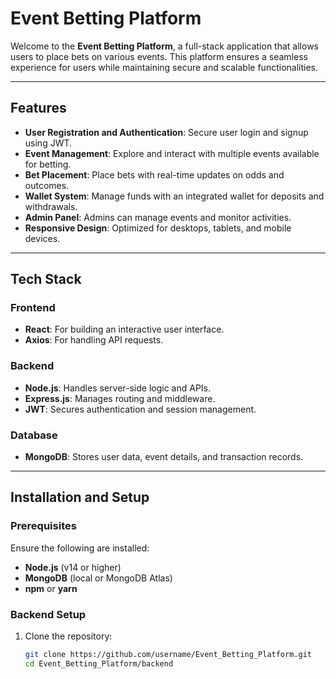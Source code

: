 # Event Betting Platform

Welcome to the **Event Betting Platform**, a full-stack application that allows users to place bets on various events. This platform ensures a seamless experience for users while maintaining secure and scalable functionalities.

---

## Features

- **User Registration and Authentication**: Secure user login and signup using JWT.
- **Event Management**: Explore and interact with multiple events available for betting.
- **Bet Placement**: Place bets with real-time updates on odds and outcomes.
- **Wallet System**: Manage funds with an integrated wallet for deposits and withdrawals.
- **Admin Panel**: Admins can manage events and monitor activities.
- **Responsive Design**: Optimized for desktops, tablets, and mobile devices.

---

## Tech Stack

### Frontend
- **React**: For building an interactive user interface.
- **Axios**: For handling API requests.

### Backend
- **Node.js**: Handles server-side logic and APIs.
- **Express.js**: Manages routing and middleware.
- **JWT**: Secures authentication and session management.

### Database
- **MongoDB**: Stores user data, event details, and transaction records.

---

## Installation and Setup

### Prerequisites
Ensure the following are installed:
- **Node.js** (v14 or higher)
- **MongoDB** (local or MongoDB Atlas)
- **npm** or **yarn**

### Backend Setup
1. Clone the repository:
   ```bash
   git clone https://github.com/username/Event_Betting_Platform.git
   cd Event_Betting_Platform/backend
